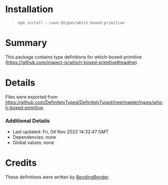 # Installation
> `npm install --save @types/which-boxed-primitive`

# Summary
This package contains type definitions for which-boxed-primitive (https://github.com/inspect-js/which-boxed-primitive#readme).

# Details
Files were exported from https://github.com/DefinitelyTyped/DefinitelyTyped/tree/master/types/which-boxed-primitive.

### Additional Details
 * Last updated: Fri, 04 Nov 2022 14:32:47 GMT
 * Dependencies: none
 * Global values: none

# Credits
These definitions were written by [BendingBender](https://github.com/BendingBender).
